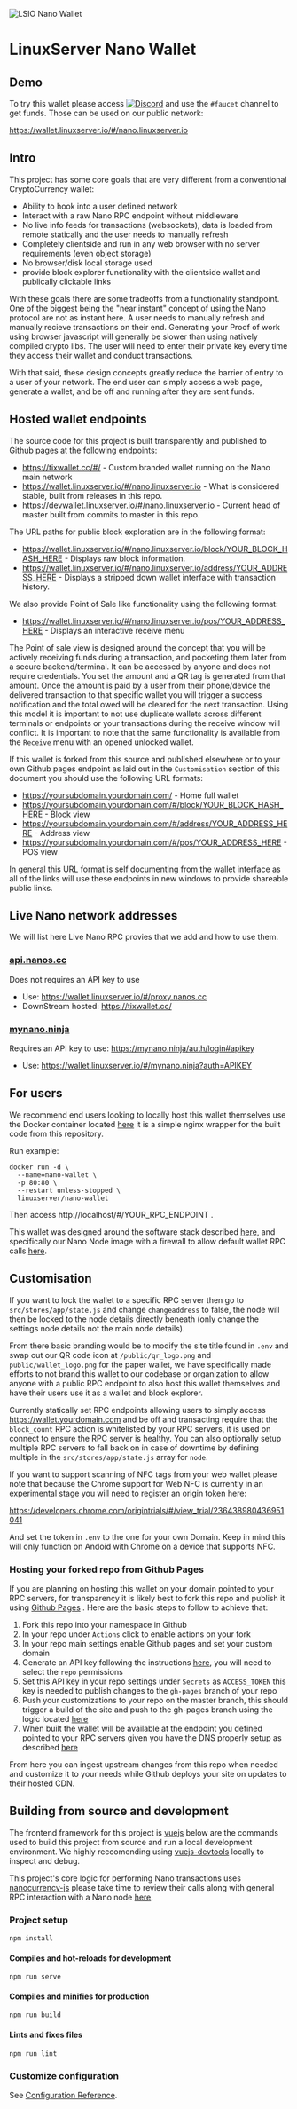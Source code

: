 ![LSIO Nano Wallet](https://i.imgur.com/HZzgy8q.gif)
# LinuxServer Nano Wallet

## Demo

To try this wallet please access [![Discord](https://img.shields.io/discord/354974912613449730.svg?color=94398d&labelColor=555555&logoColor=ffffff&style=for-the-badge&label=Discord&logo=discord)](https://discord.gg/YWrKVTn "realtime support / chat with the community and the team.") and use the `#faucet` channel to get funds. Those can be used on our public network: 

https://wallet.linuxserver.io/#/nano.linuxserver.io

## Intro
This project has some core goals that are very different from a conventional CryptoCurrency wallet: 
* Ability to hook into a user defined network
* Interact with a raw Nano RPC endpoint without middleware
* No live info feeds for transactions (websockets), data is loaded from remote statically and the user needs to manually refresh
* Completely clientside and run in any web browser with no server requirements (even object storage)
* No browser/disk local storage used
* provide block explorer functionality with the clientside wallet and publically clickable links

With these goals there are some tradeoffs from a functionality standpoint. One of the biggest being the "near instant" concept of using the Nano protocol are not as instant here. A user needs to manually refresh and manually recieve transactions on their end. Generating your Proof of work using browser javascript will generally be slower than using natively compiled crypto libs. The user will need to enter their private key every time they access their wallet and conduct transactions. 

With that said, these design concepts greatly reduce the barrier of entry to a user of your network. The end user can simply access a web page, generate a wallet, and be off and running after they are sent funds.

## Hosted wallet endpoints

The source code for this project is built transparently and published to Github pages at the following endpoints: 
* https://tixwallet.cc/#/ - Custom branded wallet running on the Nano main network
* https://wallet.linuxserver.io/#/nano.linuxserver.io - What is considered stable, built from releases in this repo.
* https://devwallet.linuxserver.io/#/nano.linuxserver.io - Current head of master built from commits to master in this repo.

The URL paths for public block exploration are in the following format: 
* https://wallet.linuxserver.io/#/nano.linuxserver.io/block/YOUR_BLOCK_HASH_HERE - Displays raw block information.
* https://wallet.linuxserver.io/#/nano.linuxserver.io/address/YOUR_ADDRESS_HERE - Displays a stripped down wallet interface with transaction history.

We also provide Point of Sale like functionality using the following format: 
* https://wallet.linuxserver.io/#/nano.linuxserver.io/pos/YOUR_ADDRESS_HERE - Displays an interactive receive menu

The Point of sale view is designed around the concept that you will be actively receiving funds during a transaction, and pocketing them later from a secure backend/terminal. It can be accessed by anyone and does not require credentials. You set the amount and a QR tag is generated from that amount. Once the amount is paid by a user from their phone/device the delivered transaction to that specific wallet you will trigger a success notification and the total owed will be cleared for the next transaction. Using this model it is important to not use duplicate wallets across different terminals or endpoints or your transactions during the receive window will conflict. It is important to note that the same functionality is available from the `Receive` menu with an opened unlocked wallet. 

If this wallet is forked from this source and published elsewhere or to your own Github pages endpoint as laid out in the `Customisation` section of this document you should use the following URL formats: 

* https://yoursubdomain.yourdomain.com/ - Home full wallet
* https://yoursubdomain.yourdomain.com/#/block/YOUR_BLOCK_HASH_HERE - Block view
* https://yoursubdomain.yourdomain.com/#/address/YOUR_ADDRESS_HERE - Address view
* https://yoursubdomain.yourdomain.com/#/pos/YOUR_ADDRESS_HERE - POS view

In general this URL format is self documenting from the wallet interface as all of the links will use these endpoints in new windows to provide shareable public links. 

## Live Nano network addresses

We will list here Live Nano RPC provies that we add and how to use them.

### [api.nanos.cc](https://api.nanos.cc/)
Does not requires an API key to use
* Use: https://wallet.linuxserver.io/#/proxy.nanos.cc
* DownStream hosted: https://tixwallet.cc/

### [mynano.ninja](https://mynano.ninja/)
Requires an API key to use: https://mynano.ninja/auth/login#apikey
* Use: https://wallet.linuxserver.io/#/mynano.ninja?auth=APIKEY

## For users

We recommend end users looking to locally host this wallet themselves use the Docker container located [here](https://hub.docker.com/r/linuxserver/nano-wallet) it is a simple nginx wrapper for the built code from this repository. 

Run example:

```
docker run -d \
  --name=nano-wallet \
  -p 80:80 \
  --restart unless-stopped \
  linuxserver/nano-wallet
```

Then access http://localhost/#/YOUR_RPC_ENDPOINT .

This wallet was designed around the software stack described [here](https://blog.linuxserver.io/2020/05/31/deploying-your-own-crypto/), and specifically our Nano Node image with a firewall to allow default wallet RPC calls [here](https://hub.docker.com/r/linuxserver/nano).  

## Customisation

If you want to lock the wallet to a specific RPC server then go to `src/stores/app/state.js` and change `changeaddress` to false, the node will then be locked to the node details directly beneath (only change the settings node details not the main node details).

From there basic branding would be to modify the site title found in `.env` and swap out our QR code icon at `/public/qr_logo.png` and `public/wallet_logo.png` for the paper wallet, we have specifically made efforts to not brand this wallet to our codebase or organization to allow anyone with a public RPC endpoint to also host this wallet themselves and have their users use it as a wallet and block explorer.

Currently statically set RPC endpoints allowing users to simply access https://wallet.yourdomain.com and be off and transacting require that the `block_count` RPC action is whitelisted by your RPC servers, it is used on connect to ensure the RPC server is healthy. You can also optionally setup multiple RPC servers to fall back on in case of downtime by defining multiple in the `src/stores/app/state.js` array for `node`. 

If you want to support scanning of NFC tags from your web wallet please note that because the Chrome support for Web NFC is currently in an experimental stage you will need to register an origin token here:

https://developers.chrome.com/origintrials/#/view_trial/236438980436951041

And set the token in `.env` to the one for your own Domain. Keep in mind this will only function on Andoid with Chrome on a device that supports NFC. 

### Hosting your forked repo from Github Pages

If you are planning on hosting this wallet on your domain pointed to your RPC servers, for transparency it is likely best to fork this repo and publish it using [Github Pages](https://pages.github.com/) . Here are the basic steps to follow to achieve that: 

1. Fork this repo into your namespace in Github
2. In your repo under `Actions` click to enable actions on your fork
3. In your repo main settings enable Github pages and set your custom domain
4. Generate an API key following the instructions [here](https://help.github.com/en/github/authenticating-to-github/creating-a-personal-access-token-for-the-command-line), you will need to select the `repo` permissions
5. Set this API key in your repo settings under `Secrets` as `ACCESS_TOKEN` this key is needed to publish changes to the `gh-pages` branch of your repo
6. Push your customizations to your repo on the master branch, this should trigger a build of the site and push to the gh-pages branch using the logic located [here](https://github.com/linuxserver/nano-wallet/blob/master/.github/workflows/main.yml)
7. When built the wallet will be available at the endpoint you defined pointed to your RPC servers given you have the DNS properly setup as described [here](https://help.github.com/en/github/working-with-github-pages/managing-a-custom-domain-for-your-github-pages-site)

From here you can ingest upstream changes from this repo when needed and customize it to your needs while Github deploys your site on updates to their hosted CDN. 

## Building from source and development

The frontend framework for this project is [vuejs](https://vuejs.org/) below are the commands used to build this project from source and run a local development environment. We highly reccomending using [vuejs-devtools](https://github.com/vuejs/vue-devtools) locally to inspect and debug. 

This project's core logic for performing Nano transactions uses [nanocurrency-js](https://github.com/marvinroger/nanocurrency-js) please take time to review their calls along with general RPC interaction with a Nano node [here](https://docs.nano.org/commands/rpc-protocol/).

### Project setup
```
npm install
```

#### Compiles and hot-reloads for development
```
npm run serve
```

#### Compiles and minifies for production
```
npm run build
```

#### Lints and fixes files
```
npm run lint
```

### Customize configuration
See [Configuration Reference](https://cli.vuejs.org/config/).
